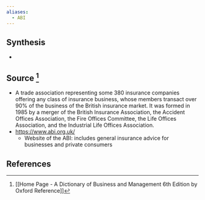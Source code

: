 ```yaml
---
aliases:
  - ABI
---
```

## Synthesis
- 
## Source [^1]
- A trade association representing some 380 insurance companies offering any class of insurance business, whose members transact over $90 \%$ of the business of the British insurance market. It was formed in 1985 by a merger of the British Insurance Association, the Accident Offices Association, the Fire Offices Committee, the Life Offices Association, and the Industrial Life Offices Association.
- https://www.abi.org.uk/
	- Website of the ABI: includes general insurance advice for businesses and private consumers
## References

[^1]: [[Home Page - A Dictionary of Business and Management 6th Edition by Oxford Reference]]